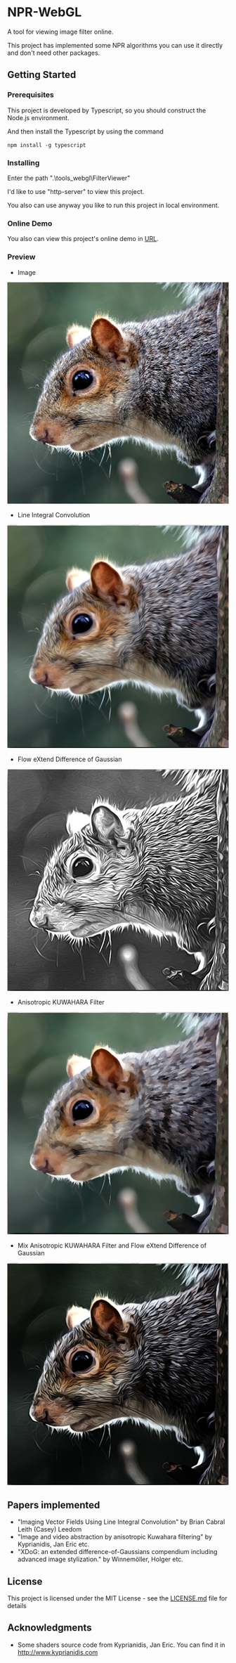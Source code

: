 # NPR-WebGL

A tool for viewing image filter online.

This project has implemented some NPR algorithms you can use it directly and don't need other packages.

## Getting Started

### Prerequisites

This project is developed by Typescript, so you should construct the Node.js environment.

And then install the Typescript by using the command

```
npm install -g typescript
```

### Installing

Enter the path ".\tools_webgl\FilterViewer\"

I'd like to use "http-server" to view this project. 

You also can use anyway you like to run this project in local environment.

### Online Demo

You also can view this project's online demo in [URL](https://raymondmcguire.github.io/project/FilterViewer/).

### Preview

 * Image

![Input Image](./tools_webgl/FilterViewer/image/anim.png?raw=true "Input Image")

 * Line Integral Convolution

![LIC](./tools_webgl/FilterViewer/image/LIC.png?raw=true "LIC")

 * Flow eXtend Difference of Gaussian

![FXDoG](./tools_webgl/FilterViewer/image/FXDoG.png?raw=true "FXDoG")

 * Anisotropic KUWAHARA Filter

![AKF](./tools_webgl/FilterViewer/image/AKF.png?raw=true "AKF")

 * Mix Anisotropic KUWAHARA Filter and Flow eXtend Difference of Gaussian

![FXDoG&AKF](./tools_webgl/FilterViewer/image/FXDoG&AKF.png?raw=true "FXDoG&AKF")

## Papers implemented

 * "Imaging Vector Fields Using Line Integral Convolution" by Brian Cabral Leith (Casey) Leedom
 * "Image and video abstraction by anisotropic Kuwahara filtering" by Kyprianidis, Jan Eric etc.
 * "XDoG: an extended difference-of-Gaussians compendium including advanced image stylization." by Winnemöller, Holger etc.

## License

This project is licensed under the MIT License - see the [LICENSE.md](LICENSE) file for details

## Acknowledgments

* Some shaders source code from Kyprianidis, Jan Eric. You can find it in http://www.kyprianidis.com

